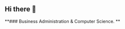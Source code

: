## Hi there 👋
**### Business Administration & Computer Science.
**
<!--
**mariaaranburu/mariaaranburu** is a ✨ _special_ ✨ repository because its `README.md` (this file) appears on your GitHub profile.

Business Administration & Computer Science.
